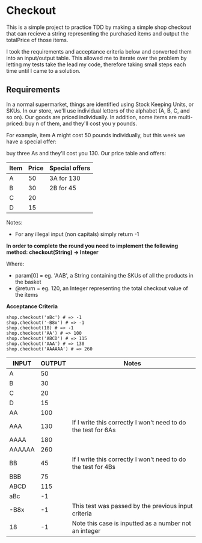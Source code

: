 # Checkout

This is a simple project to practice TDD by making a simple shop checkout that can recieve a string representing the purchased items and output the totalPrice of those items.

I took the requirements and acceptance criteria below and converted them into an input/output table. This allowed me to iterate over the problem by letting my tests take the lead my code, therefore taking small steps each time until I came to a solution.


## Requirements
In a normal supermarket, things are identified using Stock Keeping Units, or SKUs. In our store, we'll use individual letters of the alphabet (A, B, C, and so on). Our goods are priced individually. In addition, some items are multi-priced: buy n of them, and they'll cost you y pounds.

For example, item A might cost 50 pounds individually, but this week we have a special offer:

buy three As and they'll cost you 130.
Our price table and offers:


| Item | Price | Special offers |
|------|-------|----------------|
| A    | 50    | 3A for 130     |
| B    | 30    | 2B for 45      |
| C    | 20    |                |
| D    | 15    |                |

Notes:

- For any illegal input (non capitals) simply return -1

**In order to complete the round you need to implement the following method: checkout(String) -> Integer**

Where:

- param[0] = eg. 'AAB', a String containing the SKUs of all the products in the basket
- @return = eg. 120, an Integer representing the total checkout value of the items

**Acceptance Criteria**
```
shop.checkout('aBc') # => -1
shop.checkout('-B8x') # => -1
shop.checkout(18) # => -1
shop.checkout('AA') # => 100
shop.checkout('ABCD') # => 115
shop.checkout('AAA') # => 130
shop.checkout('AAAAAA') # => 260
```


| INPUT | OUTPUT | Notes|
|-------|--------|------|
|A      |   50   |
|B      |   30   |
|C      |   20   |
|D      |   15   |
|AA     |   100  |
|AAA    |   130  | If I write this correctly I won't need to do the test for 6As
|AAAA   |   180  |
|AAAAAA |   260  | 
|BB     |   45   | If I write this correctly I won't need to do the test for 4Bs
|BBB    |   75   |
|ABCD   |   115  |
|aBc    |   -1   |
|-B8x   |   -1   | This test was passed by the previous input criteria
|18     |   -1   | Note this case is inputted as a number not an integer


